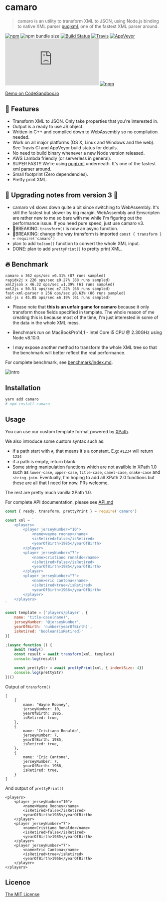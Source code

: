 # camaro

> camaro is an utility to transform XML to JSON, using Node.js binding to native XML parser [pugixml](http://pugixml.org/), one of the fastest XML parser around.

[![npm](https://badgen.net/npm/v/camaro)](https://npm.im/camaro)
![npm bundle size](https://badgen.net/packagephobia/publish/camaro)
[![Build Status](https://dev.azure.com/me0499/camaro/_apis/build/status/tuananh.camaro?branchName=develop)](https://dev.azure.com/me0499/camaro/_build/latest?definitionId=1&branchName=develop)
[![Travis](https://badgen.net/travis/tuananh/camaro/master)](https://travis-ci.org/tuananh/camaro)
[![AppVeyor](https://badgen.net/appveyor/ci/tuananh/camaro/master)](https://ci.appveyor.com/project/tuananh/camaro)
[![TypeScript definitions on DefinitelyTyped](https://badgen.net/badge/DefinitelyTyped/.d.ts)](http://definitelytyped.org)
[![npm](https://badgen.net/npm/dt/camaro)](https://npm.im/camaro)

[Demo on CodeSandbox.io](https://codesandbox.io/s/static-deg9w?fontsize=14)

## 🤘 Features

* Transform XML to JSON. Only take properties that you're interested in.
* Output is a ready to use JS object.
* Written in C++ and compiled down to WebAssembly so no compilation needed.
* Work on all major platforms (OS X, Linux and Windows and the web). See Travis CI and AppVeyor build status for details.
* No need to build binary whenever a new Node version released.
* AWS Lambda friendly (or serverless in general).
* SUPER FAST!! We're using [pugixml](http://pugixml.org/) underneath. It's one of the fastest xml parser around.
* Small footprint (Zero dependencies).
* Pretty print XML.

## 🚧 Upgrading notes from version 3 🚧

- camaro v4 slows down quite a bit since switching to WebAssembly. It's still the fastest but slower by big margin. WebAssembly and Emscripten are rather new to me so bare with me while I'm figuring out the performance issue. If you need pure speed, just use camaro v3.
- 🚨BREAKING: `transform()` is now an async function.
- 🚨BREAKING: change the way transform is imported `const { transform } = require('camaro')`
- plan to add `toJson()` function to convert the whole XML input.
- DONE: plan to add `prettyPrint()` to pretty print XML.

## 🔥 Benchmark

```
camaro x 362 ops/sec ±0.31% (87 runs sampled)
rapidx2j x 226 ops/sec ±0.27% (88 runs sampled)
xml2json x 46.32 ops/sec ±1.39% (61 runs sampled)
xml2js x 50.51 ops/sec ±7.22% (68 runs sampled)
fast-xml-parser x 256 ops/sec ±0.63% (86 runs sampled)
xml-js x 45.05 ops/sec ±6.19% (61 runs sampled)
```

* Please note that **this is an unfair game for camaro** because it only transform those fields specified in template.
The whole reason of me creating this is because most of the time, I'm just interested in some of the data in the whole XML mess.

* Benchmark run on MacBookPro14,1 - Intel Core i5 CPU @ 2.30GHz using Node v8.10.0.

* I may expose another method to transform the whole XML tree so that the benchmark will better reflect the real performance.

For complete benchmark, see [benchmark/index.md](benchmark/index.md).

![intro](intro.png)

## Installation

```sh
yarn add camaro
# npm install camaro
```

## Usage

You can use our custom template format powered by [XPath](https://developer.mozilla.org/en-US/docs/Web/XPath).

We also introduce some custom syntax such as:

* if a path start with `#`, that means it's a constant. E.g: `#1234` will return `1234`
* if a path is empty, return blank
* Some string manipulation functions which are not availble in XPath 1.0 such as `lower-case`, `upper-case`, `title-case`, `camel-case`, `snake-case` and `string-join`. Eventually, I'm hoping to add all XPath 2.0 functions but these are all that I need for now. PRs welcome.

The rest are pretty much vanilla XPath 1.0.

For complete API documentation, please see [API.md](API.md)

```js
const { ready, transform, prettyPrint } = require('camaro')

const xml = `
    <players>
        <player jerseyNumber="10">
            <name>wayne rooney</name>
            <isRetired>false</isRetired>
            <yearOfBirth>1985</yearOfBirth>
        </player>
        <player jerseyNumber="7">
            <name>cristiano ronaldo</name>
            <isRetired>false</isRetired>
            <yearOfBirth>1985</yearOfBirth>
        </player>
        <player jerseyNumber="7">
            <name>eric cantona</name>
            <isRetired>true</isRetired>
            <yearOfBirth>1966</yearOfBirth>
        </player>
    </players>
`

const template = ['players/player', {
    name: 'title-case(name)',
    jerseyNumber: '@jerseyNumber',
    yearOfBirth: 'number(yearOfBirth)',
    isRetired: 'boolean(isRetired)'
}]

;(async function () {
    await ready()
    const result = await transform(xml, template)
    console.log(result)

    const prettyStr = await prettyPrint(xml, { indentSize: 4})
    console.log(prettyStr)
})()
```

Output of `transform()`

```
[
    {
        name: 'Wayne Rooney',
        jerseyNumber: 10,
        yearOfBirth: 1985,
        isRetired: true,
    },
    {
        name: 'Cristiano Ronaldo',
        jerseyNumber: 7,
        yearOfBirth: 1985,
        isRetired: true,
    },
    {
        name: 'Eric Cantona',
        jerseyNumber: 7,
        yearOfBirth: 1966,
        isRetired: true,
    }
]
```

And output of `prettyPrint()`

```
<players>
    <player jerseyNumber="10">
        <name>Wayne Rooney</name>
        <isRetired>false</isRetired>
        <yearOfBirth>1985</yearOfBirth>
    </player>
    <player jerseyNumber="7">
        <name>Cristiano Ronaldo</name>
        <isRetired>false</isRetired>
        <yearOfBirth>1985</yearOfBirth>
    </player>
    <player jerseyNumber="7">
        <name>Eric Cantona</name>
        <isRetired>true</isRetired>
        <yearOfBirth>1966</yearOfBirth>
    </player>
</players>
```

## Licence

[The MIT License](LICENSE)
